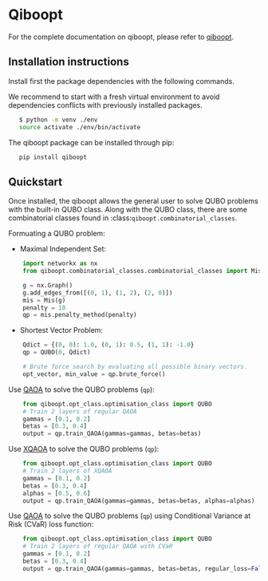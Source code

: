 # Qiboopt

For the complete documentation on qiboopt, please refer to [qiboopt](https://qibo.science/qiboopt/latest/).

## Installation instructions

Install first the package dependencies with the following commands.

We recommend to start with a fresh virtual environment to avoid dependencies
conflicts with previously installed packages.

```bash
   $ python -m venv ./env
   source activate ./env/bin/activate
```

The qiboopt package can be installed through pip:

```bash
   pip install qiboopt
```


## Quickstart

Once installed, the qiboopt allows the general user to solve QUBO problems with the built-in QUBO class.
Along with the QUBO class, there are some combinatorial classes found in :class:`qiboopt.combinatorial_classes`.

Formuating a QUBO problem:

- Maximal Independent Set:
```python
	import networkx as nx
	from qiboopt.combinatorial_classes.combinatorial_classes import Mis

	g = nx.Graph()
	g.add_edges_from([(0, 1), (1, 2), (2, 0)])
	mis = Mis(g)
	penalty = 10
	qp = mis.penalty_method(penalty)
```
- Shortest Vector Problem:
```python
	Qdict = {(0, 0): 1.0, (0, 1): 0.5, (1, 1): -1.0}
	qp = QUBO(0, Qdict)

	# Brute force search by evaluating all possible binary vectors.
	opt_vector, min_value = qp.brute_force()
```

Use [QAOA](https://arxiv.org/abs/1709.03489) to solve the QUBO problems (`qp`):
```python
	from qiboopt.opt_class.optimisation_class import QUBO
	# Train 2 layers of regular QAOA
	gammas = [0.1, 0.2]
	betas = [0.3, 0.4]
	output = qp.train_QAOA(gammas=gammas, betas=betas)
```

Use [XQAOA](https://arxiv.org/abs/2302.04479) to solve the QUBO problems (`qp`):
```python
	from qiboopt.opt_class.optimisation_class import QUBO
	# Train 2 layers of XQAOA
	gammas = [0.1, 0.2]
	betas = [0.3, 0.4]
	alphas = [0.5, 0.6]
	output = qp.train_QAOA(gammas=gammas, betas=betas, alphas=alphas)
```

Use [QAOA](https://arxiv.org/abs/1709.03489) to solve the QUBO problems (`qp`) using Conditional Variance at Risk (CVaR) loss function:
```python
	from qiboopt.opt_class.optimisation_class import QUBO
	# Train 2 layers of regular QAOA with CVaR
	gammas = [0.1, 0.2]
	betas = [0.3, 0.4]
	output = qp.train_QAOA(gammas=gammas, betas=betas, regular_loss=False, cvar_delta=0.1)
```
